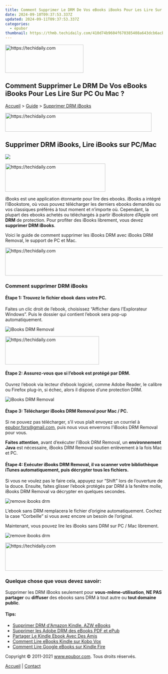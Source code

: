 ```yaml
---
title: Comment Supprimer Le DRM De Vos eBooks iBooks Pour Les Lire Sur PC Ou Mac ?
date: 2024-09-10T09:37:53.337Z
updated: 2024-09-11T09:37:53.337Z
categories:
  - epubor
thumbnail: https://thmb.techidaily.com/410d74b9604f670385408a643dcb6acbafd048141ccf91d45ea026a8c7847004.jpg
---
```






<!-- affiliate ads begin -->
<a href="https://bluettius.sjv.io/c/5597632/2139120/17108" target="_top" id="2139120">
  <img src="//a.impactradius-go.com/display-ad/17108-2139120" border="0" alt="https://techidaily.com" width="250" height="90"/>
</a>
<img height="0" width="0" src="https://bluettius.sjv.io/i/5597632/2139120/17108" style="position:absolute;visibility:hidden;" border="0" />
<!-- affiliate ads end -->




## Comment Supprimer Le DRM De Vos eBooks iBooks Pour Les Lire Sur PC Ou Mac ?

[Accueil](http://www.epubor.com/fr/) \> [Guide](https://tools.techidaily.com/epubor/products/) \> [Supprimer DRM iBooks](https://tools.techidaily.com/epubor/products/)





<!-- affiliate ads begin -->
<a href="https://bluettius.sjv.io/c/5597632/2139110/17108" target="_top" id="2139110">
  <img src="//a.impactradius-go.com/display-ad/17108-2139110" border="0" alt="https://techidaily.com" width="468" height="60"/>
</a>
<img height="0" width="0" src="https://bluettius.sjv.io/i/5597632/2139110/17108" style="position:absolute;visibility:hidden;" border="0" />
<!-- affiliate ads end -->




## Supprimer DRM iBooks, Lire iBooks sur PC/Mac

![](https://www.epubor.com/images/uppic/ibooks-for-mac.jpg) 





<!-- affiliate ads begin -->
<a href="https://wigfever.sjv.io/c/5597632/2014857/22899" target="_top" id="2014857">
  <img src="//a.impactradius-go.com/display-ad/22899-2014857" border="0" alt="https://techidaily.com" width="320" height="90"/>
</a>
<img height="0" width="0" src="https://wigfever.sjv.io/i/5597632/2014857/22899" style="position:absolute;visibility:hidden;" border="0" />
<!-- affiliate ads end -->




iBooks est une application étonnante pour lire des ebooks. iBooks a intégré l’iBookstore, où vous pouvez télécharger les derniers ebooks demandés ou vos classiques préférés à tout moment et n’importe où. Cependant, la plupart des ebooks achetés ou téléchargés à partir iBookstore d’Apple ont **DRM** de protection. Pour profiter des iBooks librement, vous devez **supprimer DRM iBooks**.

Voici le guide de comment supprimer les iBooks DRM avec iBooks DRM Removal, le support de PC et Mac.





<!-- affiliate ads begin -->
<a href="https://appsumo.8odi.net/c/5597632/2130874/7443" target="_top" id="2130874">
  <img src="//a.impactradius-go.com/display-ad/7443-2130874" border="0" alt="https://techidaily.com" width="728" height="90"/>
</a>
<img height="0" width="0" src="https://appsumo.8odi.net/i/5597632/2130874/7443" style="position:absolute;visibility:hidden;" border="0" />
<!-- affiliate ads end -->




### Comment supprimer DRM iBooks

#### Étape 1: Trouvez le fichier ebook dans votre PC.

Faites un clic droit de l’ebook, choisissez “Afficher dans l’Explorateur Windows”. Puis le dossier qui contient l’ebook sera pop-up automatiquement.

![iBooks DRM Removal](https://www.epubor.com/images/uppic/remove-ibooks-drm-1.jpg)





<!-- affiliate ads begin -->
<a href="https://aligracehair.sjv.io/c/5597632/2135356/19272" target="_top" id="2135356">
  <img src="//a.impactradius-go.com/display-ad/19272-2135356" border="0" alt="https://techidaily.com" width="300" height="90"/>
</a>
<img height="0" width="0" src="https://aligracehair.sjv.io/i/5597632/2135356/19272" style="position:absolute;visibility:hidden;" border="0" />
<!-- affiliate ads end -->




#### Étape 2: Assurez-vous que si l’ebook est protégé par DRM.

Ouvrez l’ebook via lecteur d’ebook logiciel, comme Adobe Reader, le calibre ou Firefox plug-in, si échec, alors il dispose d’une protection DRM.

![iBooks DRM Removal](https://www.epubor.com/images/uppic/remove-ibooks-drm-2.jpg)

#### Étape 3: Télécharger iBooks DRM Removal pour Mac / PC.

Si ne pouvez pas télécharger, s’il vous plaît envoyez un courriel à [epubor.fors@gmail.com](http://www.epubor.com/fr/mailto:epubor.fors@gmail.com), puis nous vous enverrons l’iBooks DRM Removal pour vous.

**Faites attention**, avant d’exécuter l’iBook DRM Removal, un **environnement Java** est nécessaire, iBooks DRM Removal soutien enlèvement à la fois Mac et PC.

#### Étape 4: Exécuter iBooks DRM Removal, il va scanner votre bibliothèque iTunes automatiquement, puis décrypter tous les fichiers.

Si vous ne voulez pas le faire cela, appuyez sur “Shift” lors de l’ouverture de la douce. Ensuite, faites glisser l’ebook protégés par DRM à la fenêtre molle, iBooks DRM Removal va décrypter en quelques secondes.

![remove ibooks drm](https://www.epubor.com/images/uppic/remove-ibooks-drm-3.jpg)

L’ebook sans DRM remplacera le fichier d’origine automatiquement. Cochez la case “Corbeille” si vous avez encore un besoin de l’original.

Maintenant, vous pouvez lire les iBooks sans DRM sur PC / Mac librement.

![remove ibooks drm](https://www.epubor.com/images/uppic/remove-ibooks-drm-4.jpg)





<!-- affiliate ads begin -->
<a href="https://ephamedtechinc.pxf.io/c/5597632/2135475/26400" target="_top" id="2135475">
  <img src="//a.impactradius-go.com/display-ad/26400-2135475" border="0" alt="https://techidaily.com" width="728" height="90"/>
</a>
<img height="0" width="0" src="https://ephamedtechinc.pxf.io/i/5597632/2135475/26400" style="position:absolute;visibility:hidden;" border="0" />
<!-- affiliate ads end -->




### Quelque chose que vous devez savoir:

Supprimer les DRM iBooks seulement pour **vous-même-utilisation**, **NE PAS partager** ou **diffuser** des ebooks sans DRM à tout autre ou **tout domaine public**.

#### Tips:

* [Supprimer DRM d'Amazon Kindle. AZW eBooks](https://tools.techidaily.com/epubor/products/)
* [Supprimer les Adobe DRM des eBooks PDF et ePub](https://tools.techidaily.com/epubor/products/)
* [Partager Le Kindle Ebook Avec Des Amis](https://tools.techidaily.com/epubor/products/)
* [Comment Lire eBooks Kindle sur Kobo Vox](https://tools.techidaily.com/epubor/products/)
* [Comment Lire Google eBooks sur Kindle Fire](https://tools.techidaily.com/epubor/products/)
  
  
Copyright © 2011-2021 www.epubor.com. Tous droits réservés. 

[Accueil](http://www.epubor.com/fr/) | [Contact](http://www.epubor.com/fr/mailto:support@epubor.com)

<ins class="adsbygoogle"
     style="display:block"
     data-ad-format="autorelaxed"
     data-ad-client="ca-pub-7571918770474297"
     data-ad-slot="1223367746"></ins>



<ins class="adsbygoogle"
     style="display:block"
     data-ad-client="ca-pub-7571918770474297"
     data-ad-slot="8358498916"
     data-ad-format="auto"
     data-full-width-responsive="true"></ins>


